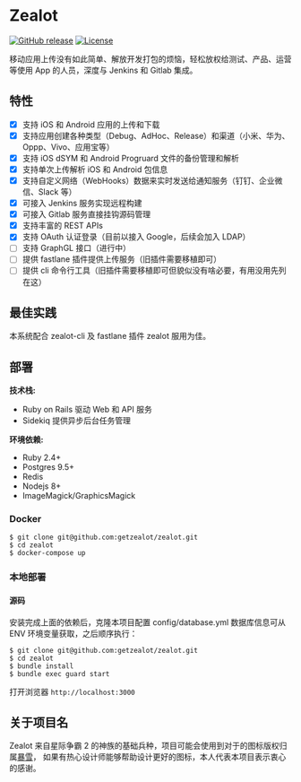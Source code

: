 # Zealot

[![GitHub release](https://img.shields.io/github/release/getzealot/zealot.svg)](https://github.com/getzealot/zealot/releases)
[![License](https://img.shields.io/github/license/getzealot/zealot)](LICENSE)

移动应用上传没有如此简单、解放开发打包的烦恼，轻松放权给测试、产品、运营等使用 App 的人员，深度与 Jenkins 和 Gitlab 集成。

## 特性

- [x] 支持 iOS 和 Android 应用的上传和下载
- [x] 支持应用创建各种类型（Debug、AdHoc、Release）和渠道（小米、华为、Oppp、Vivo、应用宝等）
- [x] 支持 iOS dSYM 和 Android Progruard 文件的备份管理和解析
- [x] 支持单次上传解析 iOS 和 Android 包信息
- [x] 支持自定义网络（WebHooks）数据来实时发送给通知服务（钉钉、企业微信、Slack 等）
- [x] 可接入 Jenkins 服务实现远程构建
- [x] 可接入 Gitlab 服务直接挂钩源码管理
- [x] 支持丰富的 REST APIs
- [x] 支持 OAuth 认证登录（目前以接入 Google，后续会加入 LDAP）
- [ ] 支持 GraphGL 接口（进行中）
- [ ] 提供 fastlane 插件提供上传服务（旧插件需要移植即可）
- [ ] 提供 cli 命令行工具（旧插件需要移植即可但貌似没有啥必要，有用没用先列在这）

## 最佳实践

本系统配合 zealot-cli 及 fastlane 插件 zealot 服用为佳。

## 部署

**技术栈:**

- Ruby on Rails 驱动 Web 和 API 服务
- Sidekiq 提供异步后台任务管理

**环境依赖:**

- Ruby 2.4+
- Postgres 9.5+
- Redis
- Nodejs 8+
- ImageMagick/GraphicsMagick

### Docker

```
$ git clone git@github.com:getzealot/zealot.git
$ cd zealot
$ docker-compose up
```

### 本地部署

#### 源码

安装完成上面的依赖后，克隆本项目配置 config/database.yml 数据库信息可从 ENV 环境变量获取，之后顺序执行：

```
$ git clone git@github.com:getzealot/zealot.git
$ cd zealot
$ bundle install
$ bundle exec guard start
```

打开浏览器 `http://localhost:3000`

## 关于项目名

Zealot 来自星际争霸 2 的神族的基础兵种，项目可能会使用到对于的图标版权归属[暴雪](https://www.blizzard.com)，
如果有热心设计师能够帮助设计更好的图标，本人代表本项目表示衷心的感谢。